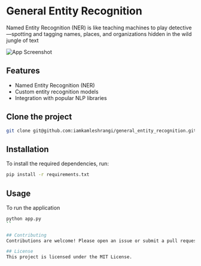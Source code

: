 # General Entity Recognition

Named Entity Recognition (NER) is like teaching machines to play detective—spotting and tagging names, places, and organizations hidden in the wild jungle of text

![App Screenshot](screenshot/1.png)

## Features

- Named Entity Recognition (NER)
- Custom entity recognition models
- Integration with popular NLP libraries

## Clone the project 

```bash
git clone git@github.com:iamkamleshrangi/general_entity_recognition.git
```

## Installation
To install the required dependencies, run:

```bash
pip install -r requirements.txt
```
## Usage
To run the application

```bash
python app.py
``

## Contributing
Contributions are welcome! Please open an issue or submit a pull request.

## License
This project is licensed under the MIT License.
